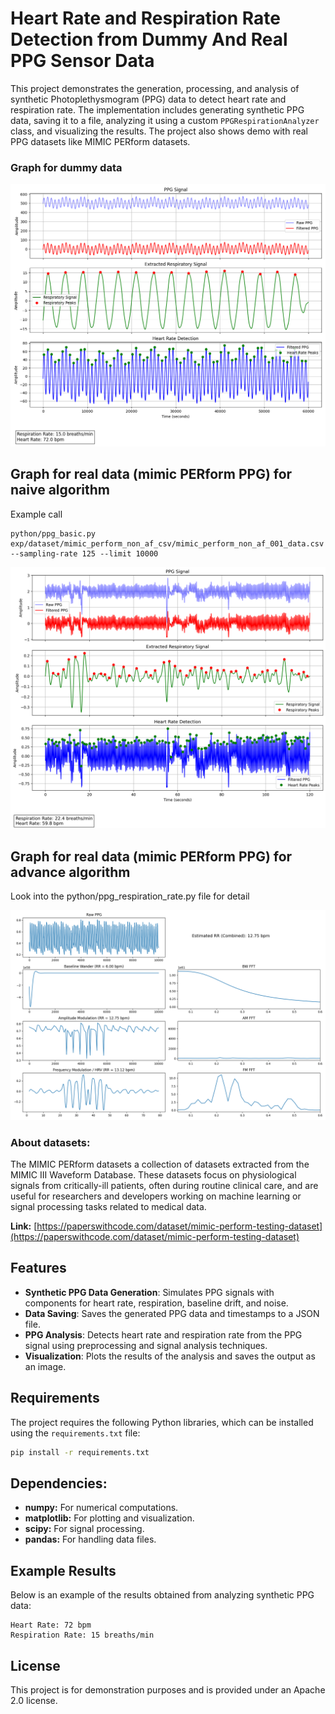 # Heart Rate and Respiration Rate Detection from Dummy And Real PPG Sensor Data

This project demonstrates the generation, processing, and analysis of synthetic Photoplethysmogram (PPG) data to detect heart rate and respiration rate. The implementation includes generating synthetic PPG data, saving it to a file, analyzing it using a custom `PPGRespirationAnalyzer` class, and visualizing the results. The project also shows demo with real PPG datasets like MIMIC PERform datasets.

### Graph for dummy data

![Example for dummy ppg data](output/ppg_analysis_results.png)

## Graph for real data (mimic PERform PPG) for naive algorithm

Example call

```
python/ppg_basic.py exp/dataset/mimic_perform_non_af_csv/mimic_perform_non_af_001_data.csv --sampling-rate 125 --limit 10000
```

![Example for real ppg data](output/real_data_analysis.png)

## Graph for real data (mimic PERform PPG) for advance algorithm

Look into the python/ppg_respiration_rate.py file for detail

![Example for real ppg data](output/ppg_analysis.png)

### About datasets:

The MIMIC PERform datasets a collection of datasets extracted from the MIMIC III Waveform Database. These datasets focus on physiological signals from critically-ill patients, often during routine clinical care, and are useful for researchers and developers working on machine learning or signal processing tasks related to medical data.

**Link:** [https://paperswithcode.com/dataset/mimic-perform-testing-dataset](https://paperswithcode.com/dataset/mimic-perform-testing-dataset)

## Features

- **Synthetic PPG Data Generation**: Simulates PPG signals with components for heart rate, respiration, baseline drift, and noise.
- **Data Saving**: Saves the generated PPG data and timestamps to a JSON file.
- **PPG Analysis**: Detects heart rate and respiration rate from the PPG signal using preprocessing and signal analysis techniques.
- **Visualization**: Plots the results of the analysis and saves the output as an image.

## Requirements

The project requires the following Python libraries, which can be installed using the `requirements.txt` file:

```bash
pip install -r requirements.txt
```

## Dependencies:

- **numpy:** For numerical computations.
- **matplotlib:** For plotting and visualization.
- **scipy:** For signal processing.
- **pandas:** For handling data files.

## Example Results

Below is an example of the results obtained from analyzing synthetic PPG data:

```
Heart Rate: 72 bpm
Respiration Rate: 15 breaths/min
```

## License

This project is for demonstration purposes and is provided under an Apache 2.0 license.
